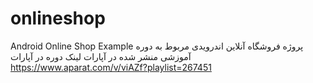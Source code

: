 # onlineshop
Android Online Shop Example
پروژه فروشگاه آنلاین اندرویدی مربوط به دوره آموزشی منشر شده در آپارات 
لینک دوره در آپارات 
https://www.aparat.com/v/viAZf?playlist=267451
